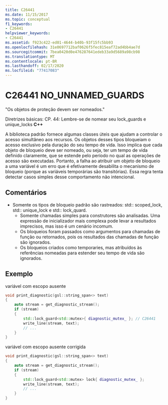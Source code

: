```yaml
---
title: C26441
ms.date: 11/15/2017
ms.topic: conceptual
f1_keywords:
- C26441
helpviewer_keywords:
- C26441
ms.assetid: f923c422-ed01-4644-b40b-93f15fc5bb93
ms.openlocfilehash: 31e0697712baf0626f5fec815eaf72ad4bb4ae7d
ms.sourcegitcommit: 7bea0420d0e476287641edeb33a9d5689a98cb98
ms.translationtype: MT
ms.contentlocale: pt-BR
ms.lasthandoff: 02/17/2020
ms.locfileid: "77417083"
---
```

# <a name="c26441-no_unnamed_guards"></a>C26441 NO_UNNAMED_GUARDS

"Os objetos de proteção devem ser nomeados."

Diretrizes básicas: CP. 44: Lembre-se de nomear seu lock_guards e unique_locks **C++**

A biblioteca padrão fornece algumas classes úteis que ajudam a controlar o acesso simultâneo aos recursos. Os objetos desses tipos bloqueiam o acesso exclusivo pela duração do seu tempo de vida. Isso implica que cada objeto de bloqueio deve ser nomeado, ou seja, ter um tempo de vida definido claramente, que se estende pelo período no qual as operações de acesso são executadas. Portanto, a falha ao atribuir um objeto de bloqueio a uma variável é um erro que é efetivamente desabilita o mecanismo de bloqueio (porque as variáveis temporárias são transitórias). Essa regra tenta detectar casos simples desse comportamento não intencional.

## <a name="remarks"></a>Comentários

- Somente os tipos de bloqueio padrão são rastreados: std:: scoped_lock, std:: unique_lock e std:: lock_quard.
  - Somente chamadas simples para construtores são analisadas. Uma expressão de inicializador mais complexa pode levar a resultados imprecisos, mas isso é um cenário incomum.
  - Os bloqueios foram passados como argumentos para chamadas de função ou retornados, pois os resultados das chamadas de função são ignorados.
  - Os bloqueios criados como temporaries, mas atribuídos às referências nomeadas para estender seu tempo de vida são ignorados.

## <a name="example"></a>Exemplo

variável com escopo ausente

```cpp
void print_diagnostic(gsl::string_span<> text)
{
    auto stream = get_diagnostic_stream();
    if (stream)
    {
        std::lock_guard<std::mutex>{ diagnostic_mutex_ }; // C26441
        write_line(stream, text);
        // ...
    }
}
```

variável com escopo ausente corrigida

```cpp
void print_diagnostic(gsl::string_span<> text)
{
    auto stream = get_diagnostic_stream();
    if (stream)
    {
        std::lock_guard<std::mutex> lock{ diagnostic_mutex_ };
        write_line(stream, text);
        // ...
    }
}
```
